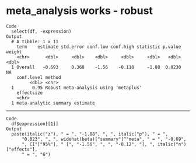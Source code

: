 # meta_analysis works - robust

    Code
      select(df, -expression)
    Output
      # A tibble: 1 x 11
        term    estimate std.error conf.low conf.high statistic p.value weight
        <chr>      <dbl>     <dbl>    <dbl>     <dbl>     <dbl>   <dbl>  <dbl>
      1 Overall   -0.693     0.368    -1.56    -0.118     -1.88  0.0230     NA
        conf.level method                               
             <dbl> <chr>                                
      1       0.95 Robust meta-analysis using 'metaplus'
        effectsize                    
        <chr>                         
      1 meta-analytic summary estimate

---

    Code
      df$expression[[1]]
    Output
      paste(italic("z"), " = ", "-1.88", ", ", italic("p"), " = ", 
          "0.023", ", ", widehat(beta)["summary"]^"meta", " = ", "-0.69", 
          ", CI"["95%"], " [", "-1.56", ", ", "-0.12", "], ", italic("n")["effects"], 
          " = ", "6")


